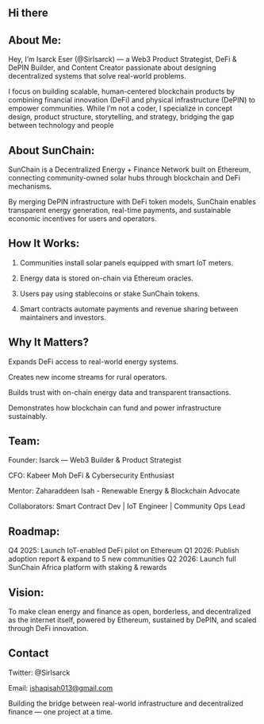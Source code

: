 ## Hi there

## About Me:

Hey, I’m Isarck Eser (@SirIsarck) — a Web3 Product Strategist, DeFi & DePIN Builder, and Content Creator passionate about designing decentralized systems that solve real-world problems.

I focus on building scalable, human-centered blockchain products by combining financial innovation (DeFi) and physical infrastructure (DePIN) to empower communities.
While I’m not a coder, I specialize in concept design, product structure, storytelling, and strategy, bridging the gap between technology and people

## About SunChain: 

SunChain is a Decentralized Energy + Finance Network built on Ethereum, connecting community-owned solar hubs through blockchain and DeFi mechanisms.

By merging DePIN infrastructure with DeFi token models, SunChain enables transparent energy generation, real-time payments, and sustainable economic incentives for users and operators.


## How It Works:

1. Communities install solar panels equipped with smart IoT meters.


2. Energy data is stored on-chain via Ethereum oracles.


3. Users pay using stablecoins or stake SunChain tokens.


4. Smart contracts automate payments and revenue sharing between maintainers and investors.


 ## Why It Matters?

Expands DeFi access to real-world energy systems.

Creates new income streams for rural operators.

Builds trust with on-chain energy data and transparent transactions.

Demonstrates how blockchain can fund and power infrastructure sustainably.

## Team:

Founder: Isarck — Web3 Builder & Product Strategist

CFO: Kabeer Moh DeFi & Cybersecurity Enthusiast

Mentor: Zaharaddeen Isah - Renewable Energy & Blockchain Advocate

Collaborators: Smart Contract Dev | IoT Engineer | Community Ops Lead

## Roadmap:

Q4 2025: Launch IoT-enabled DeFi pilot on Ethereum
Q1 2026: Publish adoption report & expand to 5 new communities
Q2 2026: Launch full SunChain Africa platform with staking & rewards

## Vision:

To make clean energy and finance as open, borderless, and decentralized as the internet itself, powered by Ethereum, sustained by DePIN, and scaled through DeFi innovation.

## Contact

Twitter: @SirIsarck

Email: ishaqisah013@gmail.com

Building the bridge between real-world infrastructure and decentralized finance — one project at a time.

